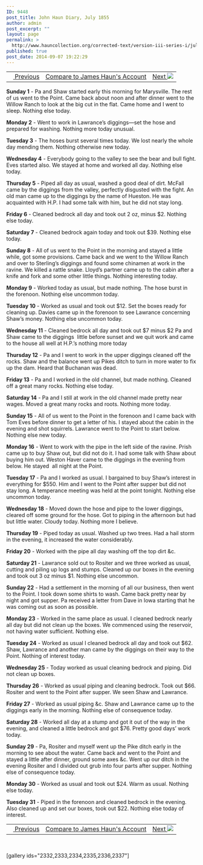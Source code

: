 ```yaml
---
ID: 9448
post_title: John Haun Diary, July 1855
author: admin
post_excerpt: ""
layout: page
permalink: >
  http://www.hauncollection.org/corrected-text/version-iii-series-i/july-1855-2/
published: true
post_date: 2014-09-07 19:22:29
---
```

<table style="width: 100%;">
<tbody>
<tr>
<td><a title="June 1855" href="http://www.hauncollection.org/version-3/version-iii-series-i/june-1855-2/"><img src="https://lh3.googleusercontent.com/-EFJpxxNiPNw/VqgtWBCZrMI/AAAAAAAAAFU/WfY4lPFWWkg/s800-Ic42/Soeb-Plain-Arrows-8-10px.png" alt="" width="10" height="10" /> Previous</a></td>
<td style="text-align: center;"><a title="James Haun July 1855" href="http://www.hauncollection.org/version-3/version-iii-series-i/july-1855/">Compare to James Haun's Account</a></td>
<td style="text-align: right;"><a title="August 1855" href="http://www.hauncollection.org/version-3/version-iii-series-i/august-1855-2/">Next <img src="https://lh3.googleusercontent.com/-67k0cYlpXHw/VqgtWKz1MXI/AAAAAAAAAFU/k9PW_Piyurk/s800-Ic42/Soeb-Plain-Arrows-5-10px.png" /></a></td>
</tr>
</tbody>
</table>
<strong>Sunday 1</strong> - Pa and Shaw started early this morning for Marysville. The rest of us went to the Point. Came back about noon and after dinner went to the Willow Ranch to look at the big cut in the flat. Came home and I went to sleep. Nothing else today.

<strong>Monday 2</strong> - Went to work in Lawrance’s diggings—set the hose and prepared for washing. Nothing more today unusual.

<strong>Tuesday 3</strong> - The hoses burst several times today. We lost nearly the whole day mending them. Nothing otherwise new today.

<strong>Wednesday 4</strong> - Everybody going to the valley to see the bear and bull fight. Eves started also. We stayed at home and worked all day. Nothing else today.

<strong>Thursday 5</strong> - Piped all day as usual, washed a good deal of dirt. McFall came by the diggings from the valley, perfectly disgusted with the fight. An old man came up to the diggings by the name of Hueston. He was acquainted with H.P. I had some talk with him, but he did not stay long.

<strong>Friday 6</strong> - Cleaned bedrock all day and took out 2 oz, minus $2. Nothing else today.

<strong>Saturday 7</strong> - Cleaned bedrock again today and took out $39. Nothing else today.

<strong>Sunday 8</strong> - All of us went to the Point in the morning and stayed a little while, got some provisions. Came back and we went to the Willow Ranch and over to Sterling’s diggings and found some chinamen at work in the ravine. We killed a rattle snake. Lloyd’s partner came up to the cabin after a knife and fork and some other little things. Nothing interesting today.

<strong>Monday 9</strong> - Worked today as usual, but made nothing. The hose burst in the forenoon. Nothing else uncommon today.

<strong>Tuesday 10</strong> - Worked as usual and took out $12. Set the boxes ready for cleaning up. Davies came up in the forenoon to see Lawrance concerning Shaw’s money. Nothing else uncommon today.

<strong>Wednesday 11</strong> - Cleaned bedrock all day and took out $7 minus $2 Pa and Shaw came to the diggings  little before sunset and we quit work and came to the house all well at H.P.’s nothing more today

<strong>Thursday 12</strong> - Pa and I went to work in the upper diggings cleaned off the rocks. Shaw and the balance went up Pikes ditch to turn in more water to fix up the dam. Heard that Buchanan was dead.

<strong>Friday 13</strong> - Pa and I worked in the old channel, but made nothing. Cleaned off a great many rocks. Nothing else today.

<strong>Saturday 14</strong> - Pa and I still at work in the old channel made pretty near wages. Moved a great many rocks and roots. Nothing more today.

<strong>Sunday 15</strong> - All of us went to the Point in the forenoon and I came back with Tom Eves before dinner to get a letter of his. I stayed about the cabin in the evening and shot squirrels. Lawrance went to the Point to start below. Nothing else new today.

<strong>Monday 16</strong> - Went to work with the pipe in the left side of the ravine. Prish came up to buy Shaw out, but did not do it. I had some talk with Shaw about buying him out. Weston Haver came to the diggings in the evening from below. He stayed  all night at the Point.

<strong>Tuesday 17</strong> - Pa and I worked as usual. I bargained to buy Shaw’s interest in everything for $550. Him and I went to the Point after supper but did not stay long. A temperance meeting was held at the point tonight. Nothing else uncommon today.

<strong>Wednesday 18</strong> - Moved down the hose and pipe to the lower diggings, cleared off some ground for the hose. Got to piping in the afternoon but had but little water. Cloudy today. Nothing more I believe.

<strong>Thursday 19</strong> - Piped today as usual. Washed up two trees. Had a hail storm in the evening, it increased the water considerably.

<strong>Friday 20</strong> - Worked with the pipe all day washing off the top dirt &amp;c.

<strong>Saturday 21</strong> - Lawrance sold out to Rositer and we three worked as usual, cutting and piling up logs and stumps. Cleaned up our boxes in the evening and took out 3 oz minus $1. Nothing else uncommon.

<strong>Sunday 22</strong> - Had a settlement in the morning of all our business, then went to the Point. I took down some shirts to wash. Came back pretty near by night and got supper. Pa received a letter from Dave in Iowa starting that he was coming out as soon as possible.

<strong>Monday 23</strong> - Worked in the same place as usual. I cleaned bedrock nearly all day but did not clean up the boxes. We commenced using the reservoir, not having water sufficient. Nothing else.

<strong>Tuesday 24</strong> - Worked as usual I cleaned bedrock all day and took out $62. Shaw, Lawrance and another man came by the diggings on their way to the Point. Nothing of interest today.

<strong>Wednesday 25</strong> - Today worked as usual cleaning bedrock and piping. Did not clean up boxes.

<strong>Thursday 26</strong> - Worked as usual piping and cleaning bedrock. Took out $66. Rositer and went to the Point after supper. We seen Shaw and Lawrance.

<strong>Friday 27</strong> - Worked as usual piping &amp;c. Shaw and Lawrance came up to the diggings early in the morning. Nothing else of consequence today.

<strong>Saturday 28</strong> - Worked all day at a stump and got it out of the way in the evening, and cleaned a little bedrock and got $76. Pretty good days’ work today.

<strong>Sunday 29</strong> - Pa, Rositer and myself went up the Pike ditch early in the morning to see about the water. Came back and went to the Point and stayed a little after dinner, ground some axes &amp;c. Went up our ditch in the evening Rositer and I divided out grub into four parts after supper. Nothing else of consequence today.

<strong>Monday 30</strong> - Worked as usual and took out $24. Warm as usual. Nothing else today.

<strong>Tuesday 31</strong> - Piped in the forenoon and cleaned bedrock in the evening. Also cleaned up and set our boxes, took out $22. Nothing else today of interest.
<table style="width: 100%;">
<tbody>
<tr>
<td><a title="June 1855" href="http://www.hauncollection.org/version-3/version-iii-series-i/june-1855-2/"><img src="https://lh3.googleusercontent.com/-EFJpxxNiPNw/VqgtWBCZrMI/AAAAAAAAAFU/WfY4lPFWWkg/s800-Ic42/Soeb-Plain-Arrows-8-10px.png" alt="" width="10" height="10" /> Previous</a></td>
<td style="text-align: center;"><a title="James Haun July 1855" href="http://www.hauncollection.org/version-3/version-iii-series-i/july-1855/">Compare to James Haun's Account</a></td>
<td style="text-align: right;"><a title="August 1855" href="http://www.hauncollection.org/version-3/version-iii-series-i/august-1855-2/">Next <img src="https://lh3.googleusercontent.com/-67k0cYlpXHw/VqgtWKz1MXI/AAAAAAAAAFU/k9PW_Piyurk/s800-Ic42/Soeb-Plain-Arrows-5-10px.png" /></a></td>
</tr>
</tbody>
</table>
&nbsp;

[gallery ids="2332,2333,2334,2335,2336,2337"]